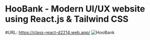 # HooBank - Modern UI/UX website using React.js & Tailwind CSS
#URL: https://class-react-d2214.web.app/
![HooBank](https://i.ibb.co/BK1Hn0x/Screenshot-2022-08-08-at-4-05-48-PM.png)

 
 
 

